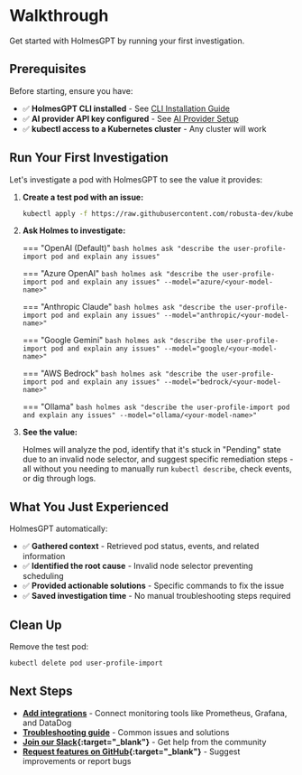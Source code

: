 # Walkthrough

Get started with HolmesGPT by running your first investigation.

## Prerequisites

Before starting, ensure you have:

- ✅ **HolmesGPT CLI installed** - See [CLI Installation Guide](../installation/cli-installation.md)
- ✅ **AI provider API key configured** - See [AI Provider Setup](../ai-providers/index.md)
- ✅ **kubectl access to a Kubernetes cluster** - Any cluster will work

## Run Your First Investigation

Let's investigate a pod with HolmesGPT to see the value it provides:

1. **Create a test pod with an issue:**
   ```bash
   kubectl apply -f https://raw.githubusercontent.com/robusta-dev/kubernetes-demos/main/pending_pods/pending_pod_node_selector.yaml
   ```

2. **Ask Holmes to investigate:**

    === "OpenAI (Default)"
        ```bash
        holmes ask "describe the user-profile-import pod and explain any issues"
        ```

    === "Azure OpenAI"
        ```bash
        holmes ask "describe the user-profile-import pod and explain any issues" --model="azure/<your-model-name>"
        ```

    === "Anthropic Claude"
        ```bash
        holmes ask "describe the user-profile-import pod and explain any issues" --model="anthropic/<your-model-name>"
        ```

    === "Google Gemini"
        ```bash
        holmes ask "describe the user-profile-import pod and explain any issues" --model="google/<your-model-name>"
        ```

    === "AWS Bedrock"
        ```bash
        holmes ask "describe the user-profile-import pod and explain any issues" --model="bedrock/<your-model-name>"
        ```

    === "Ollama"
        ```bash
        holmes ask "describe the user-profile-import pod and explain any issues" --model="ollama/<your-model-name>"
        ```

3. **See the value:**

    Holmes will analyze the pod, identify that it's stuck in "Pending" state due to an invalid node selector, and suggest specific remediation steps - all without you needing to manually run `kubectl describe`, check events, or dig through logs.

## What You Just Experienced

HolmesGPT automatically:

- ✅ **Gathered context** - Retrieved pod status, events, and related information
- ✅ **Identified the root cause** - Invalid node selector preventing scheduling
- ✅ **Provided actionable solutions** - Specific commands to fix the issue
- ✅ **Saved investigation time** - No manual troubleshooting steps required

## Clean Up

Remove the test pod:

```bash
kubectl delete pod user-profile-import
```

## Next Steps

- **[Add integrations](../data-sources/index.md)** - Connect monitoring tools like Prometheus, Grafana, and DataDog
- **[Troubleshooting guide](../reference/troubleshooting.md)** - Common issues and solutions
- **[Join our Slack](https://bit.ly/robusta-slack){:target="_blank"}** - Get help from the community
- **[Request features on GitHub](https://github.com/robusta-dev/holmesgpt/issues){:target="_blank"}** - Suggest improvements or report bugs
